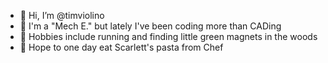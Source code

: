 - 👋 Hi, I’m @timviolino
- 🔧 I'm a "Mech E." but lately I've been coding more than CADing
- 🌲 Hobbies include running and finding little green magnets in the woods
- 🍝 Hope to one day eat Scarlett's pasta from Chef
